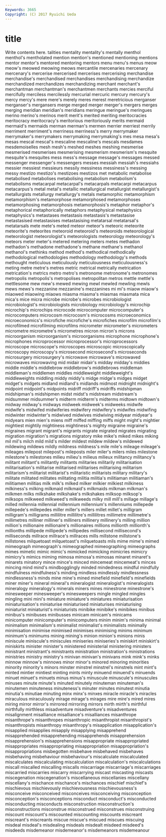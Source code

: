```yaml
---
Keywords: 3665 
Copyright: (C) 2017 Ryuichi Ueda
---
```


# title

Write contents here.
talities mentality mentality's
mentally menthol menthol's mentholated mention mention's mentioned mentioning mentions mentor
mentor's mentored mentoring mentors menu menu's menus meow meow's meowed
meowing meows mercantile mercenaries mercenary mercenary's mercerise mercerised mercerises mercerising
merchandise merchandise's merchandised merchandises merchandising merchandize merchandized merchandizes merchandizing merchant
merchant's merchantman merchantman's merchantmen merchants mercies merciful mercifully merciless mercilessly
mercurial mercuric mercury mercury's mercy mercy's mere mere's merely meres
merest meretricious merganser merganser's mergansers merge merged merger merger's mergers
merges merging meridian meridian's meridians meringue meringue's meringues merino merino's
merinos merit merit's merited meriting meritocracies meritocracy meritocracy's meritorious meritoriously
merits mermaid mermaid's mermaids merman merman's mermen merrier merriest merrily
merriment merriment's merriness merriness's merry merrymaker merrymaker's merrymakers merrymaking merrymaking's
mes mesa mesa's mesas mescal mescal's mescaline mescaline's mescals mesdames
mesdemoiselles mesh mesh's meshed meshes meshing mesmerise mesmerised mesmerises mesmerising
mesmerism mesmerism's mesquite mesquite's mesquites mess mess's message message's messages
messed messenger messenger's messengers messes messiah messiah's messiahs messier messiest
messieurs messily messiness messiness's messing messy mestizo mestizo's mestizoes mestizos
met metabolic metabolise metabolised metabolises metabolising metabolism metabolism's metabolisms metacarpal
metacarpal's metacarpals metacarpi metacarpus metacarpus's metal metal's metallic metallurgical metallurgist
metallurgist's metallurgists metallurgy metallurgy's metals metamorphic metamorphism metamorphism's metamorphose metamorphosed
metamorphoses metamorphosing metamorphosis metamorphosis's metaphor metaphor's metaphorical metaphorically metaphors metaphysical
metaphysics metaphysics's metastases metastasis metastasis's metastasise metastasised metastasises metastasising metatarsal
metatarsal's metatarsals mete mete's meted meteor meteor's meteoric meteorite meteorite's
meteorites meteoroid meteoroid's meteoroids meteorological meteorologist meteorologist's meteorologists meteorology meteorology's
meteors meter meter's metered metering meters metes methadon methadon's methadone
methadone's methane methane's methanol methanol's methinks method method's methodical methodically
methodological methodologies methodology methodology's methods methought meticulous meticulously meticulousness meticulousness's
meting metre metre's metres metric metrical metrically metrication metrication's metrics
metro metro's metronome metronome's metronomes metropolis metropolis's metropolises metropolitan metros
mettle mettle's mettlesome mew mew's mewed mewing mewl mewled mewling
mewls mews mews's mezzanine mezzanine's mezzanines mi mi's miaow miaow's
miaowed miaowing miaows miasma miasma's miasmas miasmata mica mica's mice
micra microbe microbe's microbes microbiologist microbiologist's microbiologists microbiology microbiology's microchip
microchip's microchips microcode microcomputer microcomputer's microcomputers microcosm microcosm's microcosms microeconomics
microeconomics's microfiche microfiche's microfiches microfilm microfilm's microfilmed microfilming microfilms micrometer
micrometer's micrometers micrometre micrometre's micrometres micron micron's microns microorganism microorganism's
microorganisms microphone microphone's microphones microprocessor microprocessor's microprocessors microscope microscope's microscopes
microscopic microscopically microscopy microscopy's microsecond microsecond's microseconds microsurgery microsurgery's microwave
microwave's microwaved microwaves microwaving mid midair midair's midday midday's middies
middle middle's middlebrow middlebrow's middlebrows middleman middleman's middlemen middles middleweight
middleweight's middleweights middling middy middy's midge midge's midges midget midget's
midgets midland midland's midlands midmost midnight midnight's midpoint midpoint's midpoints
midriff midriff's midriffs midshipman midshipman's midshipmen midst midst's midstream midstream's
midsummer midsummer's midterm midterm's midterms midtown midtown's midway midway's midways
midweek midweek's midweeks midwife midwife's midwifed midwiferies midwifery midwifery's midwifes
midwifing midwinter midwinter's midwived midwives midwiving midyear midyear's midyears mien
mien's miens miff miffed miffing miffs might might's mightier mightiest
mightily mightiness mightiness's mighty migraine migraine's migraines migrant migrant's migrants
migrate migrated migrates migrating migration migration's migrations migratory mike mike's
miked mikes miking mil mil's milch mild mild's milder mildest
mildew mildew's mildewed mildewing mildews mildly mildness mildness's mile mile's
mileage mileage's mileages milepost milepost's mileposts miler miler's milers miles
milestone milestone's milestones milieu milieu's milieus milieux militancy militancy's militant
militant's militantly militants militaries militarily militarisation militarisation's militarise militarised militarises
militarising militarism militarism's militarist militarist's militaristic militarists military military's militate
militated militates militating militia militia's militiaman militiaman's militiamen militias milk
milk's milked milker milkier milkiest milkiness milkiness's milking milkmaid milkmaid's
milkmaids milkman milkman's milkmen milks milkshake milkshake's milkshakes milksop milksop's
milksops milkweed milkweed's milkweeds milky mill mill's millage millage's milled
millennia millennial millennium millennium's millenniums millepede millepede's millepedes miller miller's
millers millet millet's milligram milligram's milligrams millilitre millilitre's millilitres millimetre
millimetre's millimetres milliner milliner's milliners millinery millinery's milling million million's
millionaire millionaire's millionaires millions millionth millionth's millionths millipede millipede's millipedes
millisecond millisecond's milliseconds millrace millrace's millraces mills millstone millstone's millstones
milquetoast milquetoast's milquetoasts mils mime mime's mimed mimeograph mimeograph's mimeographed
mimeographing mimeographs mimes mimetic mimic mimic's mimicked mimicking mimicries mimicry
mimicry's mimics miming mimosa mimosa's mimosas minaret minaret's minarets minatory
mince mince's minced mincemeat mincemeat's minces mincing mind mind's mindbogglingly
minded mindedness mindful mindfully mindfulness mindfulness's minding mindless mindlessly mindlessness
mindlessness's minds mine mine's mined minefield minefield's minefields miner miner's
mineral mineral's mineralogist mineralogist's mineralogists mineralogy mineralogy's minerals miners mines
minestrone minestrone's minesweeper minesweeper's minesweepers mingle mingled mingles mingling mini
mini's miniature miniature's miniatures miniaturisation miniaturisation's miniaturise miniaturised miniaturises miniaturising
miniaturist miniaturist's miniaturists minibike minibike's minibikes minibus minibus's minibuses minibusses
minicam minicam's minicams minicomputer minicomputer's minicomputers minim minim's minima minimal
minimalism minimalism's minimalist minimalist's minimalists minimally minimisation minimise minimised minimises
minimising minims minimum minimum's minimums mining mining's minion minion's minions
minis miniscule miniscule's miniscules miniseries miniseries's miniskirt miniskirt's miniskirts minister
minister's ministered ministerial ministering ministers ministrant ministrant's ministrants ministration ministration's
ministrations ministries ministry ministry's minivan minivan's minivans mink mink's minks
minnow minnow's minnows minor minor's minored minoring minorities minority minority's
minors minster minstrel minstrel's minstrels mint mint's minted mintier mintiest
minting mints minty minuend minuend's minuends minuet minuet's minuets minus
minus's minuscule minuscule's minuscules minuses minute minute's minuted minutely minuteman
minuteman's minutemen minuteness minuteness's minuter minutes minutest minutia minutia's minutiae
minuting minx minx's minxes miracle miracle's miracles miraculous miraculously mirage
mirage's mirages mire mire's mired mires miring mirror mirror's mirrored
mirroring mirrors mirth mirth's mirthful mirthfully mirthless misadventure misadventure's misadventures
misalignment misalliance misalliance's misalliances misanthrope misanthrope's misanthropes misanthropic misanthropist misanthropist's
misanthropists misanthropy misanthropy's misapplication misapplication's misapplied misapplies misapply misapplying misapprehend
misapprehended misapprehending misapprehends misapprehension misapprehension's misapprehensions misappropriate misappropriated misappropriates misappropriating
misappropriation misappropriation's misappropriations misbegotten misbehave misbehaved misbehaves misbehaving misbehaviour misbehaviour's
miscalculate miscalculated miscalculates miscalculating miscalculation miscalculation's miscalculations miscall miscalled miscalling
miscalls miscarriage miscarriage's miscarriages miscarried miscarries miscarry miscarrying miscast miscasting
miscasts miscegenation miscegenation's miscellaneous miscellanies miscellany miscellany's mischance mischance's mischances
mischief mischief's mischievous mischievously mischievousness mischievousness's misconceive misconceived misconceives misconceiving
misconception misconception's misconceptions misconduct misconduct's misconducted misconducting misconducts misconstruction misconstruction's
misconstructions misconstrue misconstrued misconstrues misconstruing miscount miscount's miscounted miscounting miscounts
miscreant miscreant's miscreants miscue miscue's miscued miscues miscuing misdeal misdeal's
misdealing misdeals misdealt misdeed misdeed's misdeeds misdemeanor misdemeanor's misdemeanors misdemeanour
